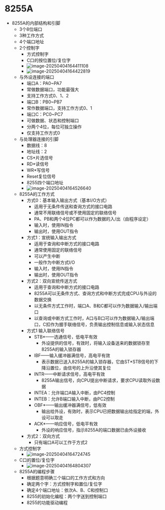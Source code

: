 # 8255A

* 8255A的内部结构和引脚
  * 3个8位端口
  * 3种工作方式
  * 4个端口地址
  * 2个控制字
    * 方式控制字
    * C口的按位置位/复位字
    * ![image-20250404164411108](E:\study\lianxi\MyLearningDocuments\专升本\images\image-20250404164411108.png)
    * ![image-20250404164422819](E:\study\lianxi\MyLearningDocuments\专升本\images\image-20250404164422819.png)
  * 与外设连接的端口
    * 端口A：PA0~PA7
    * 常做数据端口，功能最强大
    * 支持工作方式0、1、2
    * 端口B：PB0~PB7
    * 常作数据端口，支持工作方式0、1
    * 端口C：PC0~PC7
    * 可做数据、状态和控制端口
    * 分两个4位，每位可独立操作
    * 仅支持工作方式0
  * 与处理器连接的引脚
    * 数据线：8
    * 地址线：2
    * CS*片选信号
    * RD*读信号
    * WR*写信号
    * Reset复位信号
    * 8255四个端口地址
    * ![image-20250404164526640](E:\study\lianxi\MyLearningDocuments\专升本\images\image-20250404164526640.png)
  * 8255A的工作方式
    * 方式0：基本输入输出方式（基本I/O方式）
      * 适用于无条件传送和查询方式的接口电路
      * 通常不用联络信号或不使用固定的联络信号
      * PA、PB和两个4位PC都可以作为数据的入/出（由程序设定）
      * 输入时，使用IN指令
      * 输出时，使用OUT指令
    * 方式1：宣统输入输出方式
      * 适用于查询和中断方式的接口电路
      * 通常使用固定的联络信号
      * 可以产生中断
      * 一般作为中断方式I/O
      * 输入时，使用IN指令
      * 输出时，使用OUT指令
    * 方式2：双向宣统传送方式
      * 适用于查询和中断方式的接口电路
      * 8255A可以无条件方式、查询方式和中断方式完成CPU与外设的数据交换
      * 以无条件方式工作时，端口A、B和C都可以作为数据输入/输出端口
      * 以查询或中断方式工作时，A口与B口可以作为数据输入/输出端口，C扣作为握手联络信号，负责输出控制信息或输入状态信息
    * 方式1 输入联络信号
      * STB*——选通信号，低电平有效
        * 外设提供的信号，有效时，将输入设备送来的数据锁存至8255A的输入锁存器
      * IBF——输入缓冲器满信号，高电平有效
        * 表示数据已送入8255A的输入锁存器，它由ST*STB信号的下降沿置位，由信号的上升沿使其复位
      * INTR——中断请求信号，高电平有效
        * 8255A输出信号，向CPU提出中断请求，要求CPU读取外设数据
      * INTEA：允许端口A输入中断，由PC4控制
      * INTEB：允许B端口输入中断，由PC2控制
      * OBF*——输出缓冲器满信号，低有效
        * 输出给外设，有效时，表示CPU已把数据输出给指定的端，外设可以取走
      * ACK*——响应信号，低电平有效
        * 外设的响应信号，指示8255A的端口数据已由外设接收
    * 方式2：双向方式
      * 只有端口A可以工作于方式2
  * 方式控制字
    * ![image-20250404164724745](E:\study\lianxi\MyLearningDocuments\专升本\images\image-20250404164724745-1743756445779-1.png)
  * C口的置位/复位字
    * ![image-20250404164804307](E:\study\lianxi\MyLearningDocuments\专升本\images\image-20250404164804307.png)
  * 8255A的编程步骤
    * 根据题意明确三个端口的工作方式和方向
    * 确定两个字：方式控制字和置位/复位字
    * 确定4个端口地址：依次A、B、C和控制口
    * 8255的初始化编程：两个字送到控制端口
    * 8255的功能驱动编程